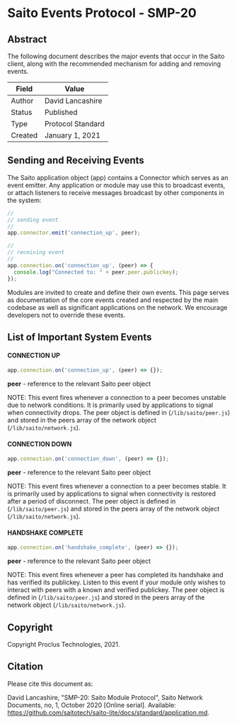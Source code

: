 # Saito Events Protocol - SMP-20


## Abstract 

The following document describes the major events that occur in the Saito client, along with the recommended mechanism for adding and removing events. 

| Field   | Value             |
| ------- | ----------------- |
| Author  | David Lancashire  |
| Status  | Published         |
| Type    | Protocol Standard |
| Created | January 1, 2021   |


## Sending and Receiving Events

The Saito application object (app) contains a Connector which serves as an event emitter. Any application or module may use this to broadcast events, or attach listeners to receive messages broadcast by other components in the system:

```javascript
//
// sending event
//
app.connector.emit('connection_up', peer);

//
// receiving event
//
app.connection.on('connection_up', (peer) => {
  console.log("Connected to: " + peer.peer.publickey);
});
```

Modules are invited to create and define their own events. This page serves as documentation of the core events created and respected by the main codebase as well as significant applications on the network. We encourage developers not to override these events.


## List of Important System Events


#### CONNECTION UP

```javascript
app.connection.on('connection_up', (peer) => {});
```
__peer__ - reference to the relevant Saito peer object

NOTE: This event fires whenever a connection to a peer becomes unstable due to network conditions. It is primarily used by applications to signal when connectivity drops. The peer object is defined in (`/lib/saito/peer.js`) and stored in the peers array of the network object (`/lib/saito/network.js`). 

#### CONNECTION DOWN

```javascript
app.connection.on('connection_down', (peer) => {});
```
__peer__ - reference to the relevant Saito peer object

NOTE: This event fires whenever a connection to a peer becomes stable. It is primarily used by applications to signal when connectivity is restored after a period of disconnect. The peer object is defined in (`/lib/saito/peer.js`) and stored in the peers array of the network object (`/lib/saito/network.js`). 

#### HANDSHAKE COMPLETE

```javascript
app.connection.on('handshake_complete', (peer) => {});
```
__peer__ - reference to the relevant Saito peer object

NOTE: This event fires whenever a peer has completed its handshake and has verified its publickey. Listen to this event if your module only wishes to interact with peers with a known and verified publickey. The peer object is defined in (`/lib/saito/peer.js`) and stored in the peers array of the network object (`/lib/saito/network.js`). 



## Copyright
Copyright Proclus Technologies, 2021.

## Citation
Please cite this document as:

David Lancashire, "SMP-20: Saito Module Protocol", Saito Network Documents, no, 1, October 2020 [Online serial]. Available: https://github.com/saitotech/saito-lite/docs/standard/application.md.


